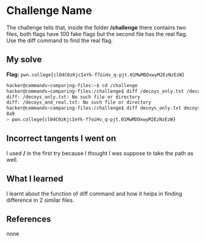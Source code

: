 # Challenge Name
The challenge tells that, inside the folder **/challenge** there contains two files, both flags have 100 fake flags but the second file has the real flag. Use the diff command to find the real flag.
## My solve
**Flag:** `pwn.college{cl04C0zKjcIeYk-f7oiHv_q-pjt.01MwMDOxwyM2EzNzEzW}`

```bash
hacker@commands~comparing-files:~$ cd /challenge
hacker@commands~comparing-files:/challenge$ diff /decoys_only.txt /decoys_and_real.txt
diff: /decoys_only.txt: No such file or directory
diff: /decoys_and_real.txt: No such file or directory
hacker@commands~comparing-files:/challenge$ diff decoys_only.txt decoys_and_real.txt
8a9
> pwn.college{cl04C0zKjcIeYk-f7oiHv_q-pjt.01MwMDOxwyM2EzNzEzW}
```
## Incorrect tangents I went on
I used **/** in the first try because I thought I was suppose to take the path as well.
## What I learned
I learnt about the function of diff command and how it helps in finding difference in 2 similar files.

## References
none